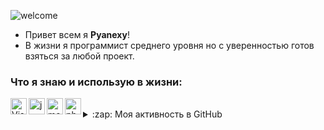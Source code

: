 ![welcome](https://media.discordapp.net/attachments/935879275339452567/940284126634868746/20220207_223226.png) <br/>

- Привет всем я **Pyanexy**!
- В жизни я программист среднего уровня но с уверенностью готов взяться за любой проект.

### Что я знаю и использую в жизни:

<img align="left" alt="Visual Studio Code" width="26px" src="https://i.imgur.com/LwSdAlE.png" />
<img align="left" alt="js" width="26px" src="https://i.imgur.com/3u1wzwE.png" />
<img align="left" alt="mongodb" width="26px" src="https://imgur.com/xN5cFRr.png" /> 
<img align="left" alt="photoshop" width="26px" src="https://i.imgur.com/OC1RcS5.jpg" /> <br />

<details>
  <summary>:zap: Моя активность в GitHub</summary>

  <img align="left" alt="codeSTACKr's GitHub Stats" src="https://github-readme-stats.vercel.app/api?username=Pyanexy&show_icons=true&hide_border=false&title_color=ff652f&icon_color=FFE400&bg_color=09131B&text_color=ffffff&border_color=0c1a25" />

</details>
